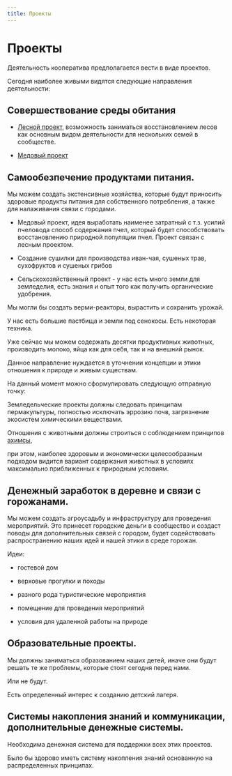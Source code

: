 ```yaml
---
title: Проекты
---
```



Проекты
=================

Деятельность кооператива предполагается вести в виде проектов.

Сегодня наиболее живыми видятся следующие направления деятельности:

Совершествование среды обитания
-------------------------------

 - [Лесной проект](forestry.md), возможность заниматься восстановлением лесов 
 как основным видом деятельности для нескольких семей в сообществе.
 
 - [Медовый проект](honey.md)


Самообезпечение продуктами питания.
-----------------------------------

Мы можем создать экстенсивные хозяйства, которые будут приносить здоровые продукты питания 
для собственного потребления, а также для налаживания связи с городами.

 - Медовый проект, идея выработать наименее затратный с т.з. усилий пчеловода 
 способ содержания пчел, который будет способствовать восстановлению природной популяции пчел.
 Проект связан с лесным проектом.
 
 - Создание сушилки для производства иван-чая, сушеных трав, сухофруктов и сушеных грибов
 
 - Сельскохозяйственный проект - у нас есть много земли для земледелия, 
 есть знания и опыт того как получить органические удобрения.
  
 Мы могли бы создать верми-реакторы, вырастить и сохранить урожай.
 
 
У нас есть большие пастбища и земли под сенокосы. Есть некоторая техника. 
 
Уже сейчас мы можем содержать десятки продуктивных животных, 
производить молоко, яйца как для себя, так и на внешний рынок.

 
Данное направление нуждается в уточнении концепции и этики отношения к природе и живым существам.

На данный момент можно сформулировать следующую отправную точку:
 
Земледельческие проекты должны следовать принципам пермакультуры, полностью исключать эррозию почв,
загрязнение экосистем химическими веществами.


Отношения с животными должны строиться с соблюдением принципов [ахимсы](https://ru.wikipedia.org/wiki/Ахимса), 

при этом, наиболее здоровым и экономически целесообразным подходом видится 
вариант содержания животных в условиях максимально приближенных к природным условиям. 



Денежный заработок в деревне и связи с горожанами.
--------------------------------------------------

Мы можем создать агроусадьбу и инфраструктуру для проведения мероприятий. 
Это принесет городские деньги в сообщество и создаст поводы для дополнительных связей с городом,
будет содействовать распространению наших идей и нашей этики в среде горожан.

Идеи:
 - гостевой дом
 
 - верховые прогулки и походы
 
 - разного рода туристические мероприятия
 
 - помещение для проведения мероприятий
 
 - условия для удаленной работы на природе 


Образовательные проекты.
------------------------

Мы должны заниматься образованием наших детей, иначе они будут решать те же проблемы, которые стоят сегодня перед нами.

Или не будут.

Есть определенный интерес к созданию детский лагеря.


Системы накопления знаний и коммуникации, дополнительные денежные системы. 
--------------------------------------------------------------------------

Необходима денежная система для поддержки всех этих проектов.

Было бы здорово иметь систему накопления знаний основанную на распределенных принципах.
